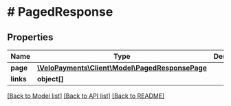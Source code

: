 # # PagedResponse

## Properties

Name | Type | Description | Notes
------------ | ------------- | ------------- | -------------
**page** | [**\VeloPayments\Client\Model\PagedResponsePage**](PagedResponsePage.md) |  | [optional] 
**links** | **object[]** |  | [optional] 

[[Back to Model list]](../../README.md#documentation-for-models) [[Back to API list]](../../README.md#documentation-for-api-endpoints) [[Back to README]](../../README.md)


